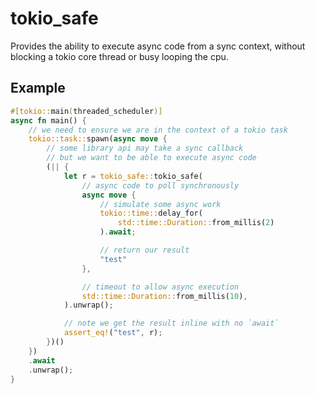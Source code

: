 

# tokio_safe

Provides the ability to execute async code from a sync context,
without blocking a tokio core thread or busy looping the cpu.

## Example

```rust
#[tokio::main(threaded_scheduler)]
async fn main() {
    // we need to ensure we are in the context of a tokio task
    tokio::task::spawn(async move {
        // some library api may take a sync callback
        // but we want to be able to execute async code
        (|| {
            let r = tokio_safe::tokio_safe(
                // async code to poll synchronously
                async move {
                    // simulate some async work
                    tokio::time::delay_for(
                        std::time::Duration::from_millis(2)
                    ).await;

                    // return our result
                    "test"
                },

                // timeout to allow async execution
                std::time::Duration::from_millis(10),
            ).unwrap();

            // note we get the result inline with no `await`
            assert_eq!("test", r);
        })()
    })
    .await
    .unwrap();
}
```
